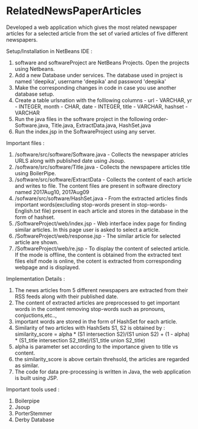 # RelatedNewsPaperArticles

Developed a web application which gives the most related newspaper articles for a selected article from the set of varied articles of five different newspapers.


Setup/Installation in NetBeans IDE :
1. software and softwareProject are NetBeans Projects. Open the projects using Netbeans.
2. Add a new Database under services. The database used in project is named 'deepika', username 'deepika' and password 'deepika'
3. Make the corresponding changes in code in case you use another database setup.
4. Create a table urlsnation with the folllowing columns - url - VARCHAR, yr - INTEGER, month - CHAR, date - INTEGER, title - VARCHAR, hashset - VARCHAR
5. Run the java files in the software project in the following order- Software.java, Title.java, ExtractData.java, HashSet.java
6. Run the index.jsp in the SoftwareProject using any server.

Important files :
1. /software/src/software/Software.java - Collects the newspaper atricles URLS along with published date using Jsoup.
2. /software/src/software/Title.java - Collects the newspapere articles title using BoilerPipe.
3. /software/src/software/ExtractData - Collects the content of each article and writes to file. The content files are present in software directory named 2017Aug10, 2017Aug09
4. /sofware/src/software/HashSet.java - From the extracted articles finds important words(excluding stop-words present in stop-words-English.txt file) present in each article and stores in the database in the form of hashset.
5. /SoftwareProject/web/index.jsp - Web interface index page for finding similar articles. In this page user is asked to select a article.
6. /SoftwareProject/web/response.jsp - The similar article for selected article are shown.
7. /SoftwareProject/web/re.jsp - To display the content of selected article. If the mode is offline, the content is obtained from the extracted text files elsif mode is online, the cotent is extracted from corresponding webpage and is displayed.

Implementation Details :
1. The news articles from 5 different newspapers are extracted from their RSS feeds along with their published date.
2. The content of extracted articles are preprocessed to get important words in the content removing stop-words such as pronouns, conjuctions,etc..,
3. important words are stored in the form of HashSet for each article.
4. Similarity of two articles with HashSets S1, S2 is obtained by :
similarity_score = alpha * (S1 intersection S2)/(S1 union S2) + (1 - alpha) * (S1_title intersection S2_title)/(S1_title union S2_title)
5. alpha is parameter set according to the importance given to title vs content.
6. the similarity_score is above certain threhsold, the articles are regarded as similar.
7. The code for data pre-processing is written in Java, the web application is built using JSP.

Important tools used :
1. Boilerpipe
2. Jsoup
3. PorterStemmer
4. Derby Database
